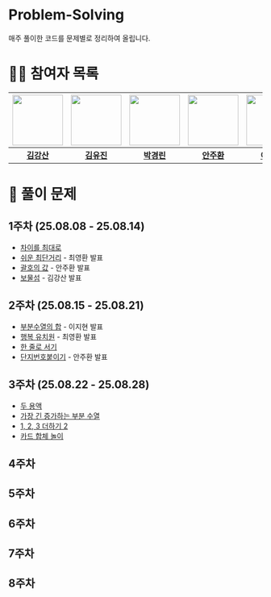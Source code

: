 # Problem-Solving
매주 풀이한 코드를 문제별로 정리하여 올립니다.

# 🧑‍💻 참여자 목록
|<img src="https://avatars.githubusercontent.com/devstar1223" width="100" height="100"/>|<img src="https://avatars.githubusercontent.com/yujinverse" width="100" height="100"/>|<img src="https://avatars.githubusercontent.com/pkl0912" width="100" height="100"/>|<img src="https://avatars.githubusercontent.com/TheGreatHunger" width="100" height="100"/>|<img src="https://avatars.githubusercontent.com/ceojosephinelee" width="100" height="100"/>|<img src="https://avatars.githubusercontent.com/longBright" width="100" height="100"/>|
|:-:|:-:|:-:|:-:|:-:|:-:|
|[**김강산**](https://github.com/devstar1223)|[**김유진**](https://github.com/yujinverse)|[**박경린**](https://github.com/pkl0912)|[**안주환**](https://github.com/TheGreatHunger)|[**이지현**](https://github.com/ceojosephinelee)|[**최영환**](https://github.com/longBright)|

# 📝 풀이 문제
## 1주차 (25.08.08 - 25.08.14)
- [차이를 최대로](https://www.acmicpc.net/problem/10819)
- [쉬운 최단거리](https://www.acmicpc.net/problem/14940) - 최영환 발표
- [괄호의 값](https://www.acmicpc.net/problem/2054) - 안주환 발표
- [보물섬](https://www.acmicpc.net/problem/2589) - 김강산 발표
## 2주차 (25.08.15 - 25.08.21)
- [부분수열의 합](https://www.acmicpc.net/problem/1182) - 이지현 발표
- [행복 유치원](https://www.acmicpc.net/problem/13164) - 최영환 발표
- [한 줄로 서기](https://www.acmicpc.net/problem/1138)
- [단지번호붙이기](https://www.acmicpc.net/problem/2667) - 안주환 발표
## 3주차 (25.08.22 - 25.08.28)
- [두 용액](https://www.acmicpc.net/problem/2470)
- [가장 긴 증가하는 부분 수열](https://www.acmicpc.net/problem/11053)
- [1, 2, 3 더하기 2](https://www.acmicpc.net/problem/12101)
- [카드 합체 놀이](https://www.acmicpc.net/problem/15903)
## 4주차
## 5주차
## 6주차
## 7주차
## 8주차
